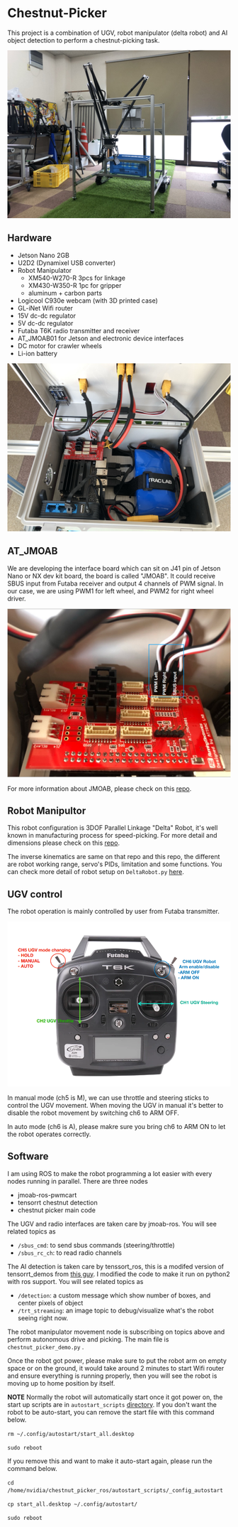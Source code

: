 # Chestnut-Picker

This project is a combination of UGV, robot manipulator (delta robot) and AI object detection to perform a chestnut-picking task. 

![](images/chestnut_pciker.jpeg)

## Hardware
- Jetson Nano 2GB
- U2D2 (Dynamixel USB converter)
- Robot Manipulator
	- XM540-W270-R 3pcs for linkage
	- XM430-W350-R 1pc for gripper
	- aluminum + carbon parts
- Logicool C930e webcam (with 3D printed case)
- GL-iNet Wifi router
- 15V dc-dc regulator
- 5V dc-dc regulator
- Futaba T6K radio transmitter and receiver
- AT_JMOAB01 for Jetson and electronic device interfaces
- DC motor for crawler wheels
- Li-ion battery

![](images/control_box.jpeg)

## AT_JMOAB
We are developing the interface board which can sit on J41 pin of Jetson Nano or NX dev kit board, the board is called "JMOAB". It could receive SBUS input from Futaba receiver and output 4 channels of PWM signal. In our case, we are using PWM1 for left wheel, and PWM2 for right wheel driver.

![](images/jmoab_pin.png)

For more information about JMOAB, please check on this [repo](https://github.com/rasheeddo/jmoab-ros).

## Robot Manipultor

This robot configuration is 3DOF Parallel Linkage "Delta" Robot, it's well known in manufacturing process for speed-picking. For more detail and dimensions please check on this [repo](https://github.com/rasheeddo/The-Delta-Robot-MK2-Cpp).

The inverse kinematics are same on that repo and this repo, the different are robot working range, servo's PIDs, limitation and some functions. You can check more detail of robot setup on `DeltaRobot.py` [here](https://github.com/ginzafarm/chestnut_picker_ros/blob/dev-pwmcart/DeltaRobot.py).


## UGV control

The robot operation is mainly controlled by user from Futaba transmitter.

![](images/futaba_rx.png)

In manual mode (ch5 is M), we can use throttle and steering sticks to control the UGV movement. When moving the UGV in manual it's better to disable the robot movement by switching ch6 to ARM OFF.

In auto mode (ch6 is A), please makre sure you bring ch6 to ARM ON to let the robot operates correctly.


## Software

I am using ROS to make the robot programming a lot easier with every nodes running in parallel. 
There are three nodes
- jmoab-ros-pwmcart
- tensorrt chestnut detection
- chestnut picker main code

The UGV and radio interfaces are taken care by jmoab-ros. You will see related topics as
- `/sbus_cmd`: to send sbus commands (steering/throttle)
- `/sbus_rc_ch`: to read radio channels

The AI detection is taken care by tenssort_ros, this is a modifed version of tensorrt_demos from [this guy](https://github.com/jkjung-avt/tensorrt_demos). I modified the code to make it run on python2 with ros support. You will see related topics as
- `/detection`: a custom message which show number of boxes, and center pixels of object
- `/trt_streaming`: an image topic to debug/visualize what's the robot seeing right now.

The robot manipulator movement node is subscribing on topics above and perform autonomous drive and picking. The main file is `chestnut_picker_demo.py` .

Once the robot got power, please make sure to put the robot arm on empty space or on the ground, it would take around 2 minutes to start Wifi router and ensure everything is running properly, then you will see the robot is moving up to home position by itself.


**NOTE**
Normally the robot will automatically start once it got power on, the start up scripts are in `autostart_scripts` [directory](https://github.com/ginzafarm/chestnut_picker_ros/tree/dev-pwmcart/autostart_scripts). If you don't want the robot to be auto-start, you can remove the start file with this command below.

`rm ~/.config/autostart/start_all.desktop`

`sudo reboot`

If you remove this and want to make it auto-start again, please run the command below.

`cd /home/nvidia/chestnut_picker_ros/autostart_scripts/_config_autostart`

`cp start_all.desktop ~/.config/autostart/`

`sudo reboot`

